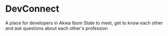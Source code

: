 # DevConnect
A place for developers in Akwa Ibom State to meet, get to know each other and ask questions about each other's profession
